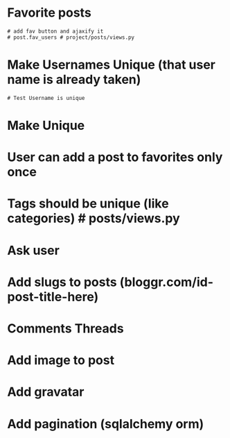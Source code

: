 # Favorite posts
    # add fav button and ajaxify it
    # post.fav_users # project/posts/views.py


# Make Usernames Unique (that user name is already taken)
    # Test Username is unique

# Make Unique

# User can add a post to favorites only once

# Tags should be unique (like categories) # posts/views.py

# Ask user

# Add slugs to posts (bloggr.com/id-post-title-here)

# Comments Threads

# Add image to post

# Add gravatar

# Add pagination (sqlalchemy orm)

